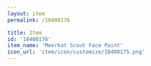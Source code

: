 ```yaml
---
layout: item
permalink: /10400176

title: Item
id: '10400176'
item_name: 'Meerkat Scout Face Paint'
icon_url: 'item/icon/customize/10400175.png'
---
```

